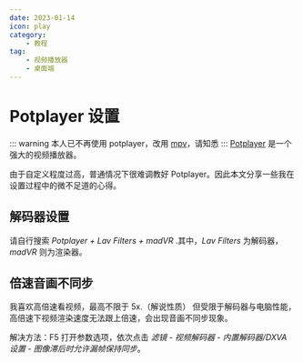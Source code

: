 ```yaml
---
date: 2023-01-14
icon: play
category:
    - 教程
tag:
    - 视频播放器
    - 桌面端
---
```

# Potplayer 设置
::: warning
本人已不再使用 potplayer，改用 [mpv](../farraginous/recommend_packages.md#mpv)，请知悉
:::
[Potplayer](../farraginous/recommend_packages.md#potplayer) 是一个强大的视频播放器。

由于自定义程度过高，普通情况下很难调教好 Potplayer。因此本文分享一些我在设置过程中的微不足道的心得。
## 解码器设置
请自行搜索 *Potplayer + Lav Filters + madVR* .其中，*Lav Filters* 为解码器，*madVR* 则为渲染器。
## 倍速音画不同步
我喜欢高倍速看视频，最高不限于 5x.（解说性质） 但受限于解码器与电脑性能，高倍速下视频渲染速度无法跟上倍速，会出现音画不同步现象。

解决方法：F5 打开参数选项，依次点击 *滤镜 - 视频解码器 - 内置解码器/DXVA 设置 - 图像滞后时允许漏帧保持同步*。